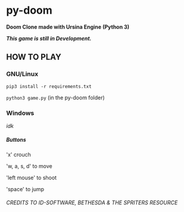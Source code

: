 # py-doom
**Doom Clone made with Ursina Engine (Python 3)**

***This game is still in Development.***

## HOW TO PLAY

### GNU/Linux
`pip3 install -r requirements.txt`

`python3 game.py` (in the py-doom folder)

### Windows

*idk*

##### Buttons
'x' crouch

'w, a, s, d' to move

'left mouse' to shoot

'space' to jump

###### CREDITS TO ID-SOFTWARE, BETHESDA & THE SPRITERS RESOURCE
